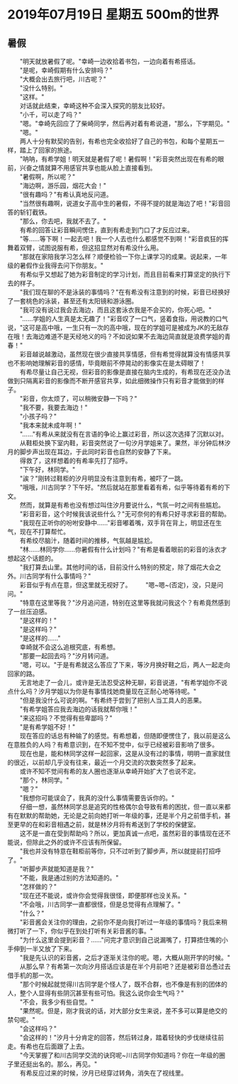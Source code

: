 # 2019年07月19日 星期五 500m的世界

## 暑假

&emsp;&emsp;"明天就放暑假了呢。"幸崎一边收拾着书包，一边向着有希搭话。  
&emsp;&emsp;"是呢，幸崎假期有什么安排吗？"  
&emsp;&emsp;"大概会出去旅行吧，川古呢？"  
&emsp;&emsp;"没什么特别。"  
&emsp;&emsp;"这样。"  
&emsp;&emsp;对话就此结束，幸崎这种不会深入探究的朋友比较好。  
&emsp;&emsp;"小千，可以走了吗？"  
&emsp;&emsp;"嗯。"幸崎先回应了了柴崎同学，然后再对着有希说道，"那么，下学期见。"  
&emsp;&emsp;"嗯。"  
&emsp;&emsp;两人十分有默契的告别，有希也完全收拾好了自己的书包，和每个星期五一样，踏上了回家的旅途。  
&emsp;&emsp;"呐呐，有希学姐！明天就是暑假了呢！暑假啊！"彩音突然出现在有希的眼前，兴奋之情就算不用感官共享也能从脸上直接看到。  
&emsp;&emsp;"暑假啊，所以呢？"  
&emsp;&emsp;"海边啊，游乐园，烟花大会！"  
&emsp;&emsp;"很有趣吗？"有希认真地反问道。  
&emsp;&emsp;"当然很有趣啊，说道女子高中生的暑假，不得不提的就是海边了吧！"彩音回答的斩钉截铁。  
&emsp;&emsp;"那么，你去吧，我就不去了。"  
&emsp;&emsp;有希的回答让彩音瞬间愣住，直到有希走到门口了才反应过来。  
&emsp;&emsp;"等……等下啊！一起去吧！我一个人去也什么都感觉不到啊！"彩音疯狂的挥舞着双臂，试图说服有希，但这招显然对有希没什么用。  
&emsp;&emsp;"那就在家陪我学习怎么样？顺便检验一下你上课学习的成果。说起来，一年级的暑假作业我得去问下你朋友。"  
&emsp;&emsp;有希似乎又想起了她为彩音制定的学习计划，而且目前看来打算坚定的执行下去的样子。  
&emsp;&emsp;"我们现在聊的不是泳装的事情吗？"在有希没有注意到的时候，彩音已经换好了一套桃色的泳装，甚至还有太阳镜和游泳圈。  
&emsp;&emsp;"我可没有说过我会去海边，而且这套泳衣我是不会买的，你死心吧。"  
&emsp;&emsp;"……学姐的人生真是太无趣了！"彩音叹了一口气，竖着食指，用说教的口气说，"这可是高中哦，一生只有一次的高中哦，现在的学姐可是被成为JK的无敌存在哦！去海边难道不是天经地义的吗？不如说如果不去海边简直就是浪费学姐的青春！"  
&emsp;&emsp;彩音越说越激动，虽然现在很少直接共享情感，但有希觉得就算没有情感共享也不影响她理解彩音的感情，毕竟眼前不停晃动的影像实在是太碍眼了！  
&emsp;&emsp;有希尽量让自己无视，但彩音的影像是直接在脑内生成的，有希现在还没办法做到只隔离彩音的影像而不断开感官共享，如此细微操作只有彩音才能做到的样子。  
&emsp;&emsp;"彩音，你太烦了，可以稍微安静一下吗？"  
&emsp;&emsp;"我不要，我要去海边！"  
&emsp;&emsp;"小孩子吗？"  
&emsp;&emsp;"我本来就未成年啊！"  
&emsp;&emsp;"……"有希从来就没有在言语的争论上赢过彩音，所以这次选择了沉默以对。  
&emsp;&emsp;从鞋柜处换下室内鞋，彩音突然说了一句汐月学姐来了。果然，半分钟后林汐月的脚步声出现在耳边，于此同时彩音也自然的安静了下来。  
&emsp;&emsp;得救了，这样想着的有希率先打了招呼。  
&emsp;&emsp;"下午好，林同学。"  
&emsp;&emsp;"誒？"刚转过鞋柜的汐月明显没有注意到有希，被吓了一跳。  
&emsp;&emsp;"哦哦，川古同学？下午好。"然后就站在那里看着有希，似乎等待着有希的下文。  
&emsp;&emsp;然而，就算是有希也没有想过叫住汐月要说什么，气氛一时之间有些尴尬。  
&emsp;&emsp;"彩音彩音，这个时候我该说些什么？"无可奈何的有希只好寻求彩音的帮助。  
&emsp;&emsp;"我现在正听你的吩咐安静中……"彩音嘟着嘴，双手背在背上，明显还在生气，现在不打算帮忙。  
&emsp;&emsp;有希绞尽脑汁，随着时间的推移，气氛越是尴尬。  
&emsp;&emsp;"林……林同学你……你暑假有什么计划吗？"有希是看着眼前的彩音的泳衣才想起这个话题的。  
&emsp;&emsp;"我打算去山里。其他时间的话，目前没什么特别的预定，除了烟花大会之外。川古同学有什么事情吗？"  
&emsp;&emsp;彩音似乎有点在意，但这里就无视好了。
&emsp;&emsp;"嗯\~嗯\~(否定)，没，只是问问。"  
&emsp;&emsp;"特意在这里等我？"汐月追问道，特别在这里等我就问我这个？有希竟然感到了一丝压迫感。  
&emsp;&emsp;"是这样的！"  
&emsp;&emsp;"是这样吗？"  
&emsp;&emsp;"是这样的……"  
&emsp;&emsp;幸崎就不会这么追根究底，有希想。  
&emsp;&emsp;"那要一起回去吗？"汐月转问道。  
&emsp;&emsp;"嗯，可以。"于是有希就这么答应了下来，等汐月换好鞋之后，两人一起走向回家的路。  
&emsp;&emsp;无言地走了一会儿，或许是无法忍受这种无聊，彩音说道，"有希学姐你不说点什么吗？汐月学姐以为你是有事情找她商量现在正耐心地等待呢。"  
&emsp;&emsp;"但是我没什么可说的啊。"有希终于尝到了把别人当工具人的恶果。  
&emsp;&emsp;"有希学姐答应我去海边的话我就帮你哦！"  
&emsp;&emsp;"来这招吗？不觉得有些卑鄙吗？"  
&emsp;&emsp;"是有希学姐不好！"  
&emsp;&emsp;现在答应的话总有种输了的感觉。有希想着，但随即便愣住了，我以前是这么在意胜负的人吗？有希意识到，在不知不觉中，似乎已经被彩音影响了很多。  
&emsp;&emsp;现在也是，能和林同学这样一起回家，这是从没有过的事情，明明一直家就住的很近，以前却几乎没有往来，最近一个月交流的次数突然多了起来。  
&emsp;&emsp;或许不知不觉间有希的友人圈也逐渐从幸崎开始扩大了也说不定。  
&emsp;&emsp;"那个，林同学。"  
&emsp;&emsp;"嗯？"  
&emsp;&emsp;"我想你可能误会了，我真的没什么事情需要告诉你的。"  
&emsp;&emsp;仔细一想，虽然林同学总是追究的性格偶尔会导致有希的困扰，但一直以来都有在默默的帮助她，无论是之前向她打听一年级的事，还是半个月之前借手机，甚至更早的在和彩音相遇之前，就是林汐月将有希送到了学校的保健室。  
&emsp;&emsp;这不是一直在受到帮助吗？所以，更加真诚一点吧，虽然彩音的事情现在还不能说，但除此之外的或许不应该有所保留。  
&emsp;&emsp;"我也并没有特意在鞋柜前等你，只不过听到了脚步声，所以就提前打招呼了。"  
&emsp;&emsp;"听脚步声就能知道是我？"  
&emsp;&emsp;"不能，我是通过别的方法知道的。"  
&emsp;&emsp;"怎样做的？"  
&emsp;&emsp;"现在还不能说，或许你会觉得我很怪，即便那样也没关系。"  
&emsp;&emsp;"不会哦，川古同学一直都很怪，但是总觉得有点理解了。"  
&emsp;&emsp;"什么？"  
&emsp;&emsp;"彩音酱会关注你的理由，之前你不是向我打听过一年级的事情吗？我后来稍微打听了一下，你似乎在到处打听有关彩音酱的事。"  
&emsp;&emsp;"为什么这里会提到彩音？……"问完才意识到自己说漏嘴了，打算捂住嘴的小手伸到一半又放了下来。  
&emsp;&emsp;"我是先认识的彩音酱，之后才逐渐关注你的呢。嗯，大概从刚开学的时候。"  
&emsp;&emsp;从那么早？有希第一次向汐月搭话应该是在半个月前吧？还是被彩音怂恿过去借手机的那一次。  
&emsp;&emsp;"那个时候起就觉得川古同学是个怪人了，既不合群，也不像是有别的团体的人，整个人显得有些阴沉甚至有些可怕。我这么说你会生气吗？"  
&emsp;&emsp;"不会，我多少有些自觉。"  
&emsp;&emsp;"果然呢。但是，刚才我说的话，对大部分女生来说，差不多可以算是绝交的禁句呢。"  
&emsp;&emsp;"会这样吗？"  
&emsp;&emsp;"会这样的！"汐月十分肯定的回答，然后转过身，踏着轻快的步伐继续往前走。有希也在后面跟了上去。  
&emsp;&emsp;"今天掌握了和川古同学交流的诀窍呢\~川古同学你知道吗？你在一年级的圈子里还挺出名的。那么，再见。"  
&emsp;&emsp;有希反应过来的时候，汐月已经穿过转角，消失在了视线里。 